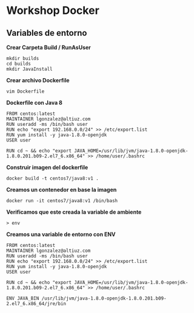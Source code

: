 # Workshop Docker 

## Variables de entorno

**Crear Carpeta Build / RunAsUser**

    mkdir builds
    cd builds
    mkdir JavaInstall

**Crear archivo Dockerfile**

    vim Dockerfile

**Dockerfile con Java 8**

	FROM centos:latest
	MAINTAINER lgonzalez@altiuz.com
	RUN useradd -ms /bin/bash user
	RUN echo "export 192.168.0.0/24" >> /etc/export.list
	RUN yum install -y java-1.8.0-openjdk
	USER user

	RUN cd ~ && echo "export JAVA_HOME=/usr/lib/jvm/java-1.8.0-openjdk-1.8.0.201.b09-2.el7_6.x86_64" >> /home/user/.bashrc

**Construir imagen del dockerfile**

	docker build -t centos7/java8:v1 .

**Creamos un contenedor en base la imagen**
	
	docker run -it centos7/java8:v1 /bin/bash

**Verificamos que este creada la variable de ambiente**

	> env

**Creamos una variable de entorno con ENV**

	FROM centos:latest
	MAINTAINER lgonzalez@altiuz.com
	RUN useradd -ms /bin/bash user
	RUN echo "export 192.168.0.0/24" >> /etc/export.list
	RUN yum install -y java-1.8.0-openjdk
	USER user

	RUN cd ~ && echo "export JAVA_HOME=/usr/lib/jvm/java-1.8.0-openjdk-1.8.0.201.b09-2.el7_6.x86_64" >> /home/user/.bashrc

	ENV JAVA_BIN /usr/lib/jvm/java-1.8.0-openjdk-1.8.0.201.b09-2.el7_6.x86_64/jre/bin
